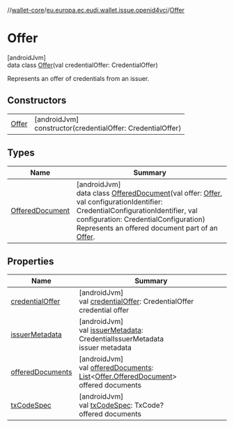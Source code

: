 //[wallet-core](../../../index.md)/[eu.europa.ec.eudi.wallet.issue.openid4vci](../index.md)/[Offer](index.md)

# Offer

[androidJvm]\
data class [Offer](index.md)(val credentialOffer: CredentialOffer)

Represents an offer of credentials from an issuer.

## Constructors

| | |
|---|---|
| [Offer](-offer.md) | [androidJvm]<br>constructor(credentialOffer: CredentialOffer) |

## Types

| Name | Summary |
|---|---|
| [OfferedDocument](-offered-document/index.md) | [androidJvm]<br>data class [OfferedDocument](-offered-document/index.md)(val offer: [Offer](index.md), val configurationIdentifier: CredentialConfigurationIdentifier, val configuration: CredentialConfiguration)<br>Represents an offered document part of an [Offer](index.md). |

## Properties

| Name | Summary |
|---|---|
| [credentialOffer](credential-offer.md) | [androidJvm]<br>val [credentialOffer](credential-offer.md): CredentialOffer<br>credential offer |
| [issuerMetadata](issuer-metadata.md) | [androidJvm]<br>val [issuerMetadata](issuer-metadata.md): CredentialIssuerMetadata<br>issuer metadata |
| [offeredDocuments](offered-documents.md) | [androidJvm]<br>val [offeredDocuments](offered-documents.md): [List](https://kotlinlang.org/api/latest/jvm/stdlib/kotlin.collections/-list/index.html)&lt;[Offer.OfferedDocument](-offered-document/index.md)&gt;<br>offered documents |
| [txCodeSpec](tx-code-spec.md) | [androidJvm]<br>val [txCodeSpec](tx-code-spec.md): TxCode?<br>offered documents |
